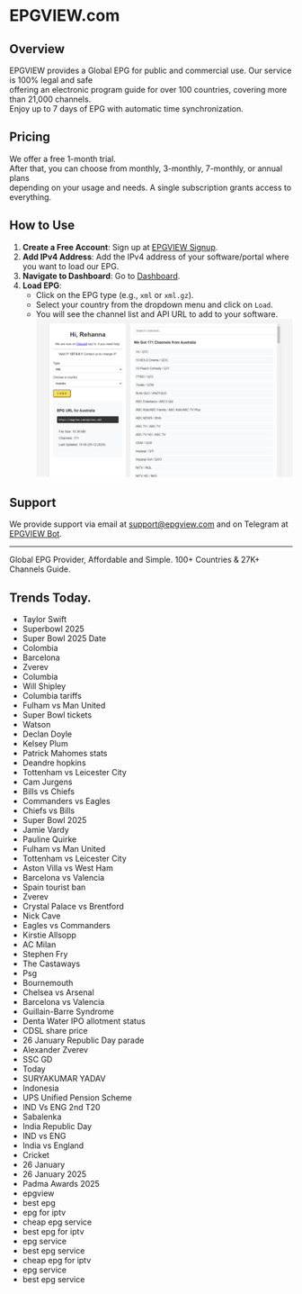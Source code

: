 # EPGVIEW.com



## Overview
EPGVIEW provides a Global EPG for public and commercial use. Our service is 100% legal and safe\
offering an electronic program guide for over 100 countries, covering more than 21,000 channels.\
Enjoy up to 7 days of EPG with automatic time synchronization.

## Pricing
We offer a free 1-month trial. \
After that, you can choose from monthly, 3-monthly, 7-monthly, or annual plans \
depending on your usage and needs. A single subscription grants access to everything.

## How to Use
1. **Create a Free Account**: Sign up at [EPGVIEW Signup](https://epgview.com/signup.php).
2. **Add IPv4 Address**: Add the IPv4 address of your software/portal where you want to load our EPG.
3. **Navigate to Dashboard**: Go to [Dashboard](https://epgview.com/dashboard.php).
4. **Load EPG**:
   - Click on the EPG type (e.g., `xml` or `xml.gz`).
   - Select your country from the dropdown menu and click on `Load`.
   - You will see the channel list and API URL to add to your software.
![EPGVIEW](img/dashboard.png)
## Support
We provide support via email at [support@epgview.com](mailto:support@epgview.com) and on Telegram at [EPGVIEW Bot](https://t.me/epgview_bot).

---

Global EPG Provider, Affordable and Simple. 100+ Countries & 27K+ Channels Guide.

## Trends Today.

- Taylor Swift
- Superbowl 2025
- Super Bowl 2025 Date
- Colombia
- Barcelona
- Zverev
- Columbia
- Will Shipley
- Columbia tariffs
- Fulham vs Man United
- Super Bowl tickets
- Watson
- Declan Doyle
- Kelsey Plum
- Patrick Mahomes stats
- Deandre hopkins
- Tottenham vs Leicester City
- Cam Jurgens
- Bills vs Chiefs
- Commanders vs Eagles
- Chiefs vs Bills
- Super Bowl 2025
- Jamie Vardy
- Pauline Quirke
- Fulham vs Man United
- Tottenham vs Leicester City
- Aston Villa vs West Ham
- Barcelona vs Valencia
- Spain tourist ban
- Zverev
- Crystal Palace vs Brentford
- Nick Cave
- Eagles vs Commanders
- Kirstie Allsopp
- AC Milan
- Stephen Fry
- The Castaways
- Psg
- Bournemouth
- Chelsea vs Arsenal
- Barcelona vs Valencia
- Guillain-Barre Syndrome
- Denta Water IPO allotment status
- CDSL share price
- 26 January Republic Day parade
- Alexander Zverev
- SSC GD
- Today
- SURYAKUMAR YADAV
- Indonesia
- UPS Unified Pension Scheme
- IND Vs ENG 2nd T20
- Sabalenka
- India Republic Day
- IND vs ENG
- India vs England
- Cricket
- 26 January
- 26 January 2025
- Padma Awards 2025
- epgview
- best epg
- epg for iptv
- cheap epg service
- best epg for iptv
- epg service
- best epg service
- cheap epg for iptv
- epg service
- best epg service

